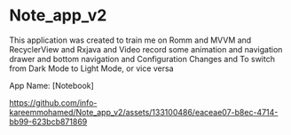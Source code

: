 # Note_app_v2
This application was created to train me on Romm and MVVM and RecyclerView and Rxjava and Video record some animation and navigation drawer and bottom navigation 
and Configuration Changes and To switch from Dark Mode to Light Mode, or vice versa

App Name: [Notebook]










https://github.com/info-kareemmohamed/Note_app_v2/assets/133100486/eaceae07-b8ec-4714-bb99-623bcb871869
